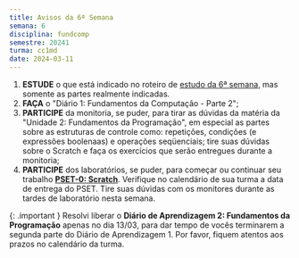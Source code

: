 ```yaml
---
title: Avisos da 6ª Semana
semana: 6
disciplina: fundcomp
semestre: 20241
turma: cc1md
date: 2024-03-11
---
```


1. **ESTUDE** o que está indicado no roteiro de [estudo da 6ª
   semana](/disciplinas/fundamentos_computacao/estudo/#re6sem), mas somente as
   partes realmente indicadas.
1. **FAÇA** o "Diário 1: Fundamentos da Computação - Parte 2";
1. **PARTICIPE** da monitoria, se puder, para tirar as dúvidas da matéria da
   "Unidade 2: Fundamentos da Programação", em especial as partes sobre as
   estruturas de controle como: repetições, condições (e expressões boolenaas)
   e operações seqüenciais; tire suas dúvidas sobre o Scratch e faça os
   exercícios que serão entregues durante a monitoria;
1. **PARTICIPE** dos laboratórios, se puder, para começar ou continuar seu
   trabalho [**PSET-0:
   Scratch**](/disciplinas/fundamentos_computacao/autolab/#autolab2).
   Verifique no calendário de sua turma a data de entrega do PSET. Tire
   suas dúvidas com os monitores durante as tardes de laboratório nesta
   semana.

{: .important }
Resolvi liberar o **Diário de Aprendizagem 2: Fundamentos da Programação**
apenas no dia 13/03, para dar tempo de vocês terminarem a segunda parte do
Diário de Aprendizagem 1. Por favor, fiquem atentos aos prazos no calendário
da turma.
